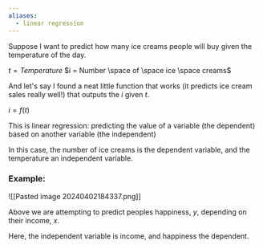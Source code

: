 ```yaml
---
aliases:
  - linear regression
---
```


Suppose I want to predict how many ice creams people will buy given the temperature of the day.

$t = Temperature$
$i = Number \space of \space ice \space creams$

And let's say I found a neat little function that works (it predicts ice cream sales really well!) that outputs the $i$ given $t$.

$i = f(t)$ 

This is linear regression: predicting the value of a variable (the dependent) based on another variable (the independent)

In this case, the number of ice creams is the dependent variable, and the temperature an independent variable.

### Example:

![[Pasted image 20240402184337.png]]

Above we are attempting to predict peoples happiness, $y$, depending on their income, $x$.

Here, the independent variable is income, and happiness the dependent.